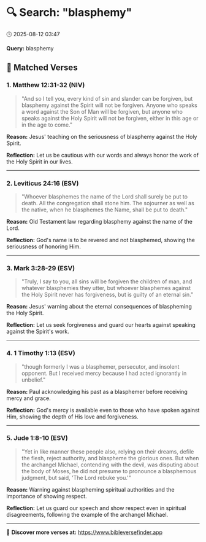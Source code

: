 # 🔍 Search: "blasphemy"
🕒 2025-08-12 03:47

**Query:** blasphemy

## 📖 Matched Verses

### 1. Matthew 12:31-32 (NIV)
> "And so I tell you, every kind of sin and slander can be forgiven, but blasphemy against the Spirit will not be forgiven. Anyone who speaks a word against the Son of Man will be forgiven, but anyone who speaks against the Holy Spirit will not be forgiven, either in this age or in the age to come."

**Reason:** Jesus' teaching on the seriousness of blasphemy against the Holy Spirit.

**Reflection:** Let us be cautious with our words and always honor the work of the Holy Spirit in our lives.

---

### 2. Leviticus 24:16 (ESV)
> "Whoever blasphemes the name of the Lord shall surely be put to death. All the congregation shall stone him. The sojourner as well as the native, when he blasphemes the Name, shall be put to death."

**Reason:** Old Testament law regarding blasphemy against the name of the Lord.

**Reflection:** God's name is to be revered and not blasphemed, showing the seriousness of honoring Him.

---

### 3. Mark 3:28-29 (ESV)
> "Truly, I say to you, all sins will be forgiven the children of man, and whatever blasphemies they utter, but whoever blasphemes against the Holy Spirit never has forgiveness, but is guilty of an eternal sin."

**Reason:** Jesus' warning about the eternal consequences of blaspheming the Holy Spirit.

**Reflection:** Let us seek forgiveness and guard our hearts against speaking against the Spirit's work.

---

### 4. 1 Timothy 1:13 (ESV)
> "though formerly I was a blasphemer, persecutor, and insolent opponent. But I received mercy because I had acted ignorantly in unbelief."

**Reason:** Paul acknowledging his past as a blasphemer before receiving mercy and grace.

**Reflection:** God's mercy is available even to those who have spoken against Him, showing the depth of His love and forgiveness.

---

### 5. Jude 1:8-10 (ESV)
> "Yet in like manner these people also, relying on their dreams, defile the flesh, reject authority, and blaspheme the glorious ones. But when the archangel Michael, contending with the devil, was disputing about the body of Moses, he did not presume to pronounce a blasphemous judgment, but said, 'The Lord rebuke you.'"

**Reason:** Warning against blaspheming spiritual authorities and the importance of showing respect.

**Reflection:** Let us guard our speech and show respect even in spiritual disagreements, following the example of the archangel Michael.

---

🔗 **Discover more verses at:** https://www.bibleversefinder.app
